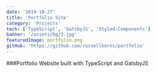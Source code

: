 ```yaml
---
date: '2019-10-27'
title: 'Portfolio Site'
category: 'Projects'
tech: ['TypeScript', 'GatsbyJS', 'Styled-Components']
banner: '/assets/bg/3.jpg'
featuredImage: portfolio.png
gitHub: 'https://github.com/russellkerns/portfolio'
---
```


###Portfolio Website built with TypeScript and GatsbyJS
